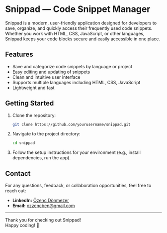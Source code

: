 
# Snippad — Code Snippet Manager

Snippad is a modern, user-friendly application designed for developers to save, organize, and quickly access their frequently used code snippets. Whether you work with HTML, CSS, JavaScript, or other languages, Snippad keeps your code blocks secure and easily accessible in one place.

## Features

- Save and categorize code snippets by language or project
- Easy editing and updating of snippets
- Clean and intuitive user interface
- Supports multiple languages including HTML, CSS, JavaScript
- Lightweight and fast

## Getting Started

1. Clone the repository:

   ```bash
   git clone https://github.com/yourusername/snippad.git
   ```

2. Navigate to the project directory:

   ```bash
   cd snippad
   ```

3. Follow the setup instructions for your environment (e.g., install dependencies, run the app).

## Contact

For any questions, feedback, or collaboration opportunities, feel free to reach out:

- **LinkedIn:** [Özenç Dönmezer](https://www.linkedin.com/in/%C3%B6zen%C3%A7-d%C3%B6nmezer-769125357/)
- **Email:** ozzencben@gmail.com

---

Thank you for checking out Snippad!  
Happy coding! 🚀
